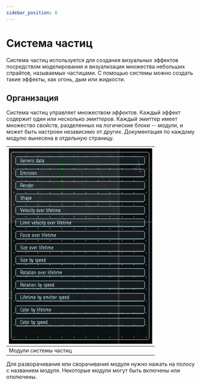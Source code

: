 ```yaml
---
sidebar_position: 0
---
```


# Система частиц

Система частиц используется для создания визуальных эффектов посредством моделирования и визуализации множества небольших спрайтов, называемых частицами. С помощью системы можно создать такие эффекты, как огонь, дым или жидкости.

## Организация

Система частиц управляет множеством _эффектов_. Каждый эффект содержит один или несколько _эмиттеров_. Каждый эмиттер имеет множество свойств, разделенных на логические блоки -- _модули_, и может быть настроен независимо от других. Документация по каждому модулю вынесена в отдельную страницу.

| ![Модули системы частиц](img/modules.png) |
|-|
| Модули системы частиц |

Для разворачивания или сворачивания модуля нужно нажать на полосу с названием модуля. Некоторые модули могут быть включены или отключены.
